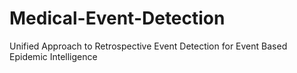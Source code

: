 # Medical-Event-Detection
Unified Approach to Retrospective Event Detection for Event Based Epidemic Intelligence

